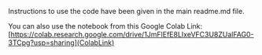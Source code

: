 Instructions to use the code have been given in the main readme.md file. 




You can also use the notebook from this Google Colab Link: [https://colab.research.google.com/drive/1JmFlEfE8LIxeVFC3U8ZUalFAG0-3TCpg?usp=sharing](ColabLink)
